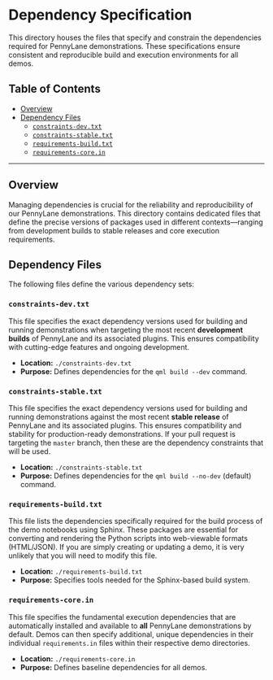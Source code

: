 # Dependency Specification

This directory houses the files that specify and constrain the dependencies required for PennyLane demonstrations. These specifications ensure consistent and reproducible build and execution environments for all demos.

## Table of Contents

*   [Overview](#overview)
*   [Dependency Files](#dependency-files)
    *   [`constraints-dev.txt`](#constraints-devtxt)
    *   [`constraints-stable.txt`](#constraints-stabletxt)
    *   [`requirements-build.txt`](#requirements-buildtxt)
    *   [`requirements-core.in`](#requirements-corein)

---

## Overview

Managing dependencies is crucial for the reliability and reproducibility of our PennyLane demonstrations. This directory contains dedicated files that define the precise versions of packages used in different contexts—ranging from development builds to stable releases and core execution requirements.

## Dependency Files

The following files define the various dependency sets:

### `constraints-dev.txt`

This file specifies the exact dependency versions used for building and running demonstrations when targeting the most recent **development builds** of PennyLane and its associated plugins. This ensures compatibility with cutting-edge features and ongoing development.

*   **Location:** `./constraints-dev.txt`
*   **Purpose:** Defines dependencies for the `qml build --dev` command.

### `constraints-stable.txt`

This file specifies the exact dependency versions used for building and running demonstrations against the most recent **stable release** of PennyLane and its associated plugins. This ensures compatibility and stability for production-ready demonstrations. If your pull request is targeting the `master` branch, then these are the dependency constraints that will be used. 

*   **Location:** `./constraints-stable.txt`
*   **Purpose:** Defines dependencies for the `qml build --no-dev` (default) command.

### `requirements-build.txt`

This file lists the dependencies specifically required for the build process of the demo notebooks using Sphinx. These packages are essential for converting and rendering the Python scripts into web-viewable formats (HTML/JSON). If you are simply creating or updating a demo, it is very unlikely that you will need to modify this file.

*   **Location:** `./requirements-build.txt`
*   **Purpose:** Specifies tools needed for the Sphinx-based build system.

### `requirements-core.in`

This file specifies the fundamental execution dependencies that are automatically installed and available to **all** PennyLane demonstrations by default. Demos can then specify additional, unique dependencies in their individual `requirements.in` files within their respective demo directories.

*   **Location:** `./requirements-core.in`
*   **Purpose:** Defines baseline dependencies for all demos.